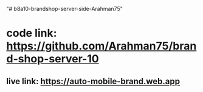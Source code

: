 "# b8a10-brandshop-server-side-Arahman75" 

# code link: https://github.com/Arahman75/brand-shop-server-10

## live link: https://auto-mobile-brand.web.app


